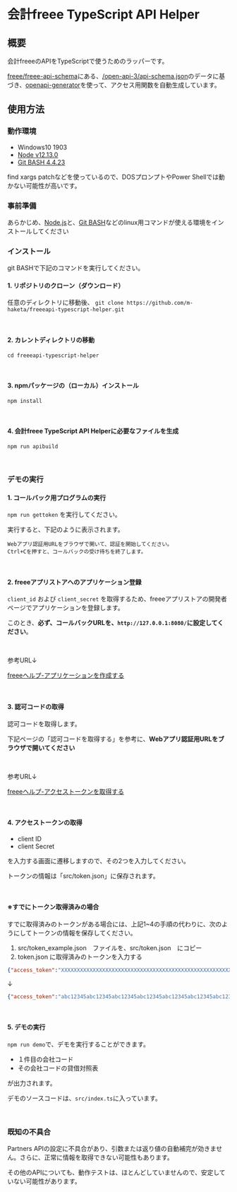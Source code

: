 # 会計freee TypeScript API Helper
## 概要
会計freeeのAPIをTypeScriptで使うためのラッパーです。

[freee/freee-api-schema](https://github.com/freee/freee-api-schema/)にある、[/open-api-3/api-schema.json](https://github.com/freee/freee-api-schema/tree/master/open-api-3)のデータに基づき、[openapi-generator](https://github.com/OpenAPITools/openapi-generator)を使って、アクセス用関数を自動生成しています。

## 使用方法
### 動作環境
- Windows10 1903
- [Node v12.13.0](https://nodejs.org/ja/)
- [Git BASH 4.4.23](https://gitforwindows.org/)

find xargs patchなどを使っているので、DOSプロンプトやPower Shellでは動かない可能性が高いです。

### 事前準備
あらかじめ、[Node.js](https://nodejs.org/ja/)と、[Git BASH](https://gitforwindows.org/)などのlinux用コマンドが使える環境をインストールしてください

### インストール

git BASHで下記のコマンドを実行してください。

#### 1. リポジトリのクローン（ダウンロード）
任意のディレクトリに移動後、
`git clone https://github.com/m-haketa/freeeapi-typescript-helper.git`

<br>

#### 2. カレントディレクトリの移動
`cd freeeapi-typescript-helper`

<br>

#### 3. npmパッケージの（ローカル）インストール
`npm install`

<br>

#### 4. 会計freee TypeScript API Helperに必要なファイルを生成 
`npm run apibuild`

<br>

### デモの実行
#### 1. コールバック用プログラムの実行
`npm run gettoken` を実行してください。

実行すると、下記のように表示されます。

```
Webアプリ認証用URLをブラウザで開いて、認証を開始してください。
Ctrl+Cを押すと、コールバックの受け待ちを終了します。
```

<br>

#### 2. freeeアプリストアへのアプリケーション登録

`client_id` および `client_secret` を取得するため、freeeアプリストアの開発者ページでアプリケーションを登録します。

このとき、**必ず、コールバックURLを、`http://127.0.0.1:8080/`に設定してください**。

<br >

参考URL↓

[freeeヘルプ-アプリケーションを作成する](https://app.secure.freee.co.jp/developers/tutorials/2-%E3%82%A2%E3%83%97%E3%83%AA%E3%82%B1%E3%83%BC%E3%82%B7%E3%83%A7%E3%83%B3%E3%82%92%E4%BD%9C%E6%88%90%E3%81%99%E3%82%8B)

<br>

#### 3. 認可コードの取得
認可コードを取得します。

下記ページの「認可コードを取得する」を参考に、**Webアプリ認証用URLをブラウザで開いてください**

<br>

参考URL↓

[freeeヘルプ-アクセストークンを取得する](https://app.secure.freee.co.jp/developers/tutorials/3-アクセストークンを取得する#認可コードを取得する)

<br>

#### 4. アクセストークンの取得

- client ID
- client Secret

を入力する画面に遷移しますので、その2つを入力してください。

トークンの情報は「src/token.json」に保存されます。

<br>

#### ※すでにトークン取得済みの場合
すでに取得済みのトークンがある場合には、上記1~4の手順の代わりに、次のようにしてトークンの情報を保存してください。

1. src/token_example.json　ファイルを、src/token.json　にコピー
2. token.json に取得済みのトークンを入力する

```json
{"access_token":"XXXXXXXXXXXXXXXXXXXXXXXXXXXXXXXXXXXXXXXXXXXXXXXXXXXXXXXXXXXXXXXX"}
```
↓
```json
{"access_token":"abc12345abc12345abc12345abc12345abc12345abc12345abc12345abc12345"}
```

<br>

#### 5. デモの実行

`npm run demo`で、デモを実行することができます。

- １件目の会社コード
- その会社コードの貸借対照表

が出力されます。

デモのソースコードは、`src/index.ts`に入っています。

<br>

### 既知の不具合

Partners APIの設定に不具合があり、引数または返り値の自動補完が効きません。さらに、正常に情報を取得できない可能性もあります。

その他のAPIについても、動作テストは、ほとんどしていませんので、安定していない可能性があります。